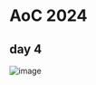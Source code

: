 # AoC 2024


## day 4
![image](https://github.com/user-attachments/assets/5d2bdf2c-5156-4f31-82d1-9cccfd271b87)

